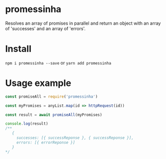 # promessinha
Resolves an array of promises in parallel and return an object with an array of 'successes' and an array of 'errors'.

# Install
`npm i promessinha --save` or `yarn add promessinha`

# Usage example
```js
const promiseAll = require('promessinha')

const myPromises = anyList.map(id => httpRequest(id))

const result = await promiseAll(myPromises)

console.log(result)
/**
   {
     successes: [{ successReponse }, { successReponse }],
     errors: [{ errorReponse }]
   }
*/

```
